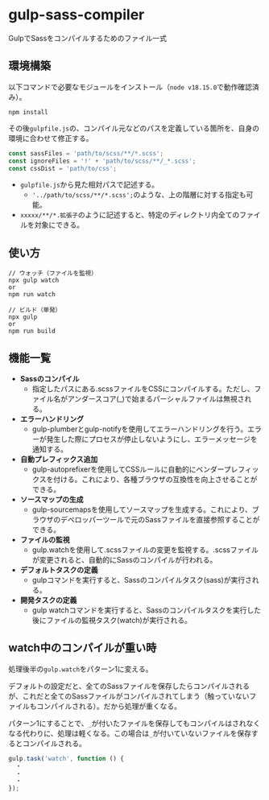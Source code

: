 # gulp-sass-compiler

GulpでSassをコンパイルするためのファイル一式

## 環境構築

以下コマンドで必要なモジュールをインストール（`node v18.15.0`で動作確認済み）。

```
npm install
```

その後`gulpfile.js`の、コンパイル元などのパスを定義している箇所を、自身の環境に合わせて修正する。

```javascript
const sassFiles = 'path/to/scss/**/*.scss';
const ignoreFiles = '!' + 'path/to/scss/**/_*.scss';
const cssDist = 'path/to/css';
```

- `gulpfile.js`から見た相対パスで記述する。
  - `'../path/to/scss/**/*.scss';`のような、上の階層に対する指定も可能。
- `xxxxx/**/*.拡張子`のように記述すると、特定のディレクトリ内全てのファイルを対象にできる。

## 使い方

```
// ウォッチ（ファイルを監視）
npx gulp watch
or
npm run watch
```

```
// ビルド（単発）
npx gulp
or
npm run build
```

## 機能一覧

- **Sassのコンパイル**
  - 指定したパスにある.scssファイルをCSSにコンパイルする。ただし、ファイル名がアンダースコア(_)で始まるパーシャルファイルは無視される。
- **エラーハンドリング**
  - gulp-plumberとgulp-notifyを使用してエラーハンドリングを行う。エラーが発生した際にプロセスが停止しないようにし、エラーメッセージを通知する。
- **自動プレフィックス追加**
  - gulp-autoprefixerを使用してCSSルールに自動的にベンダープレフィックスを付ける。これにより、各種ブラウザの互換性を向上させることができる。
- **ソースマップの生成**
  - gulp-sourcemapsを使用してソースマップを生成する。これにより、ブラウザのデベロッパーツールで元のSassファイルを直接参照することができる。
- **ファイルの監視**
  - gulp.watchを使用して.scssファイルの変更を監視する。.scssファイルが変更されると、自動的にSassのコンパイルが行われる。
- **デフォルトタスクの定義**
  - gulpコマンドを実行すると、Sassのコンパイルタスク(sass)が実行される。
- **開発タスクの定義**
  - gulp watchコマンドを実行すると、Sassのコンパイルタスクを実行した後にファイルの監視タスク(watch)が実行される。

## watch中のコンパイルが重い時

処理後半の`gulp.watch`をパターン1に変える。

デフォルトの設定だと、全てのSassファイルを保存したらコンパイルされるが、これだと全てのSassファイルがコンパイルされてしまう（触っていないファイルもコンパイルされる）。だから処理が重くなる。

パターン1にすることで、`_`が付いたファイルを保存してもコンパイルはされなくなる代わりに、処理は軽くなる。この場合は`_`が付いていないファイルを保存するとコンパイルされる。

```javascript
gulp.task('watch', function () {
  ・
  ・
  ・
});
```
